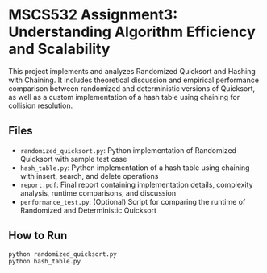 # MSCS532 Assignment3: Understanding Algorithm Efficiency and Scalability

This project implements and analyzes Randomized Quicksort and Hashing with Chaining. It includes theoretical discussion and empirical performance comparison between randomized and deterministic versions of Quicksort, as well as a custom implementation of a hash table using chaining for collision resolution.

## Files
- `randomized_quicksort.py`: Python implementation of Randomized Quicksort with sample test case
- `hash_table.py`: Python implementation of a hash table using chaining with insert, search, and delete operations
- `report.pdf`: Final report containing implementation details, complexity analysis, runtime comparisons, and discussion
- `performance_test.py`: (Optional) Script for comparing the runtime of Randomized and Deterministic Quicksort

## How to Run
```bash
python randomized_quicksort.py
python hash_table.py
